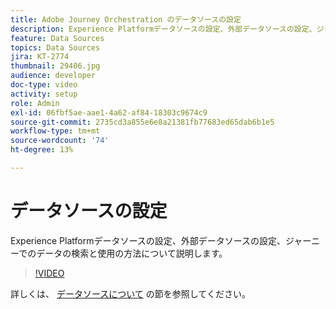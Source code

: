 ```yaml
---
title: Adobe Journey Orchestration のデータソースの設定
description: Experience Platformデータソースの設定、外部データソースの設定、ジャーニーでのデータの検索と使用の方法について説明します。
feature: Data Sources
topics: Data Sources
jira: KT-2774
thumbnail: 29406.jpg
audience: developer
doc-type: video
activity: setup
role: Admin
exl-id: 06fbf5ae-aae1-4a62-af84-18303c9674c9
source-git-commit: 2735cd3a855e6e8a21381fb77683ed65dab6b1e5
workflow-type: tm+mt
source-wordcount: '74'
ht-degree: 13%

---
```


# データソースの設定

Experience Platformデータソースの設定、外部データソースの設定、ジャーニーでのデータの検索と使用の方法について説明します。

>[!VIDEO](https://video.tv.adobe.com/v/29406?quality=12&learn=on)

詳しくは、 [データソースについて](https://experienceleague.adobe.com/docs/journeys/using/data-source-journeys/about-data-sources.html?lang=en) の節を参照してください。
